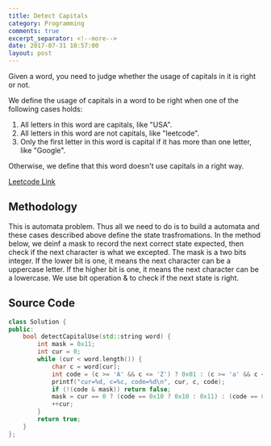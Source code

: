 ```yaml
---
title: Detect Capitals
category: Programming
comments: true
excerpt_separator: <!--more-->
date: 2017-07-31 10:57:00
layout: post
---
```

Given a word, you need to judge whether the usage of capitals in it is right or not.

We define the usage of capitals in a word to be right when one of the following cases holds:

1. All letters in this word are capitals, like "USA".
2. All letters in this word are not capitals, like "leetcode".
3. Only the first letter in this word is capital if it has more than one letter, like "Google".

Otherwise, we define that this word doesn't use capitals in a right way.
<!--more-->

[Leetcode Link](https://leetcode.com/problems/detect-capital)

## Methodology
This is automata problem. Thus all we need to do is to build a automata and these cases described above define the state trasfromations. In the method below, we deinf a mask to record the next correct state expected, then check if the next character is what we excepted. The mask is a two bits integer. If the lower bit is one, it means the next character can be a uppercase letter. If the higher bit is one, it means the next character can be a lowercase. We use bit operation & to check if the next state is right.

## Source Code
```C++
class Solution {
public:
    bool detectCapitalUse(std::string word) {
        int mask = 0x11;
        int cur = 0;
        while (cur < word.length()) {
            char c = word[cur];
            int code = (c >= 'A' && c <= 'Z') ? 0x01 : (c >= 'a' && c <= 'z') ? 0x10 : 0x00;
            printf("cur=%d, c=%c, code=%d\n", cur, c, code);
            if (!(code & mask)) return false;
            mask = cur == 0 ? (code == 0x10 ? 0x10 : 0x11) : (code == 0x01 ? 0x01 : 0x10);
            ++cur;
        }
        return true;
    }
};
```

